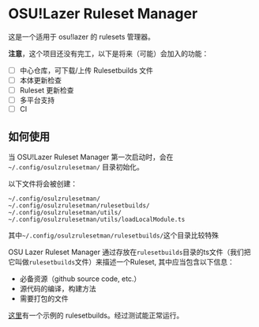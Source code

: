 # OSU!Lazer Ruleset Manager

这是一个适用于 osu!lazer 的 rulesets 管理器。

**注意**，这个项目还没有完工，以下是将来（可能）会加入的功能：

- [ ] 中心仓库，可下载/上传 Rulesetbuilds 文件
- [ ] 本体更新检查
- [ ] Ruleset 更新检查
- [ ] 多平台支持
- [ ] CI

## 如何使用

当 OSU!Lazer Ruleset Manager 第一次启动时，会在 `~/.config/osulzrulesetman/` 目录初始化。

以下文件将会被创建：

```text
~/.config/osulzrulesetman/
~/.config/osulzrulesetman/rulesetbuilds/
~/.config/osulzrulesetman/utils/
~/.config/osulzrulesetman/utils/loadLocalModule.ts
```

其中`~/.config/osulzrulesetman/rulesetbuilds/`这个目录比较特殊

OSU Lazer Ruleset Manager 通过存放在`rulesetbuilds`目录的ts文件（我们把它叫做`rulesetbuilds`文件）来描述一个Ruleset, 其中应当包含以下信息：

- 必备资源（github source code, etc.）
- 源代码的编译，构建方法
- 需要打包的文件

[这里](src/examples/LLin.ts)有一个示例的 rulesetbuilds。经过测试能正常运行。
